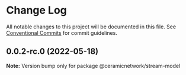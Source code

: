 # Change Log

All notable changes to this project will be documented in this file.
See [Conventional Commits](https://conventionalcommits.org) for commit guidelines.

## 0.0.2-rc.0 (2022-05-18)

**Note:** Version bump only for package @ceramicnetwork/stream-model

